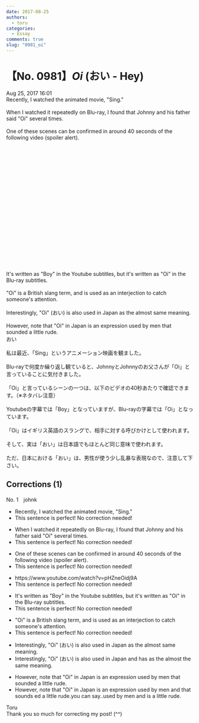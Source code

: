 ```yaml
---
date: 2017-08-25
authors:
  - toru
categories:
  - Essay
comments: true
slug: "0981_oi"
---
```


# 【No. 0981】<strong><em>Oi</em></strong> (おい - Hey)
<div class="date">Aug 25, 2017 16:01</div>
<div id="post"><div id="body_show_ori">
Recently, I watched the animated movie, "Sing."<br/><br/>When I watched it repeatedly on Blu-ray, I found that Johnny and his father said "Oi" several times.<br/><br/>One of these scenes can be confirmed in around 40 seconds of the following video (spoiler alert).<br/><br/><object height="315" width="560">
<param name="movie" value="https://www.youtube.com/v/pHZneOidj9A"/>
<embed height="315" src="https://www.youtube.com/v/pHZneOidj9A" type="application/x-shockwave-flash" width="560"/>
</object>
<br/><br/>It's written as "Boy" in the Youtube subtitles, but it's written as "Oi" in the Blu-ray subtitles.<br/><br/>"Oi" is a British slang term, and is used as an interjection to catch someone's attention.<br/><br/>Interestingly, "Oi" (おい) is also used in Japan as the almost same meaning.<br/><br/>However, note that "Oi" in Japan is an expression used by men that sounded a little rude.
</div></div>

<!-- more -->

<div id="post_ja"><div id="body_show_mo">
おい<br/><br/>私は最近、「Sing」というアニメーション映画を観ました。<br/><br/>Blu-rayで何度か繰り返し観ていると、JohnnyとJohnnyのお父さんが「Oi」と言っていることに気付きました。<br/><br/>「Oi」と言っているシーンの一つは、以下のビデオの40秒あたりで確認できます。（※ネタバレ注意）<br/><br/>Youtubeの字幕では「Boy」となっていますが、Blu-rayの字幕では「Oi」となっています。<br/><br/>「Oi」はイギリス英語のスラングで、相手に対する呼びかけとして使われます。<br/><br/>そして、実は「おい」は日本語でもほとんど同じ意味で使われます。<br/><br/>ただ、日本における「おい」は、男性が使う少し乱暴な表現なので、注意して下さい。
</div></div>

## Corrections (1)
<div id="block"><div class="first_name"> No. 1　<span class="just_name">johnk</span></div><div id="block2">
<ul class="correction_field">
<li class="incorrect">Recently, I watched the animated movie, "Sing."</li>
<li class="corrected perfect">This sentence is perfect! No correction needed!</li>
</ul>
<ul class="correction_field">
<li class="incorrect">When I watched it repeatedly on Blu-ray, I found that Johnny and his father said "Oi" several times.</li>
<li class="corrected perfect">This sentence is perfect! No correction needed!</li>
</ul>
<ul class="correction_field">
<li class="incorrect">One of these scenes can be confirmed in around 40 seconds of the following video (spoiler alert).</li>
<li class="corrected perfect">This sentence is perfect! No correction needed!</li>
</ul>
<ul class="correction_field">
<li class="incorrect">https://www.youtube.com/watch?v=pHZneOidj9A</li>
<li class="corrected perfect">This sentence is perfect! No correction needed!</li>
</ul>
<ul class="correction_field">
<li class="incorrect">It's written as "Boy" in the Youtube subtitles, but it's written as "Oi" in the Blu-ray subtitles.</li>
<li class="corrected perfect">This sentence is perfect! No correction needed!</li>
</ul>
<ul class="correction_field">
<li class="incorrect">"Oi" is a British slang term, and is used as an interjection to catch someone's attention.</li>
<li class="corrected perfect">This sentence is perfect! No correction needed!</li>
</ul>
<ul class="correction_field">
<li class="incorrect">Interestingly, "Oi" (おい) is also used in Japan as the almost same meaning.</li>
<li class="corrected correct">
Interestingly, "Oi" (おい) is also used in Japan and has <span class="sline">as the</span> almost the same meaning.
</li>
</ul>
<ul class="correction_field">
<li class="incorrect">However, note that "Oi" in Japan is an expression used by men that sounded a little rude.</li>
<li class="corrected correct">
However, note that "Oi" in Japan is an expression used by men and <span class="sline">that </span>sounds <span class="sline">ed</span> a little rude.you can say..used by men and is a little rude.
</li>
</ul>
</div><div class="name"><span class="just_name">Toru</span><br>
Thank you so much for correcting my post! (^^)
</div>
</div>
